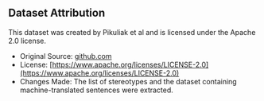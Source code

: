 ## Dataset Attribution
This dataset was created by Pikuliak et al and is licensed under the Apache 2.0 license.

- Original Source: [github.com](https://github.com/kinit-sk/gest/blob/main/data/data_guidelines.pdf)
- License: [https://www.apache.org/licenses/LICENSE-2.0](https://www.apache.org/licenses/LICENSE-2.0)
- Changes Made: The list of stereotypes and the dataset containing machine-translated sentences were extracted.
